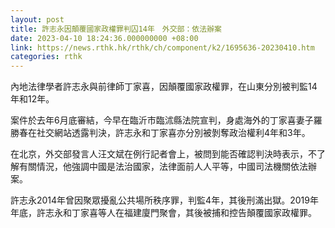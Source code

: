 ```yaml
---
layout: post
title: 許志永因顛覆國家政權罪判囚14年　外交部：依法辦案
date: 2023-04-10 18:24:36.000000000 +08:00
link: https://news.rthk.hk/rthk/ch/component/k2/1695636-20230410.htm
categories: rthk
---
```


內地法律學者許志永與前律師丁家喜，因顛覆國家政權罪，在山東分別被判監14年和12年。

案件於去年6月底審結，今早在臨沂市臨沭縣法院宣判，身處海外的丁家喜妻子羅勝春在社交網站透露判決，許志永和丁家喜亦分別被剝奪政治權利4年和3年。

在北京，外交部發言人汪文斌在例行記者會上，被問到能否確認判決時表示，不了解有關情況，他強調中國是法治國家，法律面前人人平等，中國司法機關依法辦案。

許志永2014年曾因聚眾擾亂公共場所秩序罪，判監4年，其後刑滿出獄。2019年年底，許志永和丁家喜等人在福建廈門聚會，其後被捕和控告顛覆國家政權罪。
